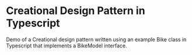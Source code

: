 # Creational Design Pattern in Typescript

Demo of a Creational design pattern written using an example Bike class in Typescript that implements a BikeModel interface.
